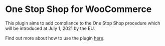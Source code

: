 # One Stop Shop for WooCommerce

This plugin aims to add compliance to the One Stop Shop procedure which will be introduced at July 1, 2021 by the EU.

Find out more about how to use the plugin [here](https://vendidero.github.io/one-stop-shop-woocommerce/).